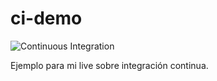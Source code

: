 # ci-demo

![Continuous Integration](https://github.com/manuelzapata/ci-demo/workflows/Continuous%20Integration/badge.svg)

Ejemplo para mi live sobre integración continua.
